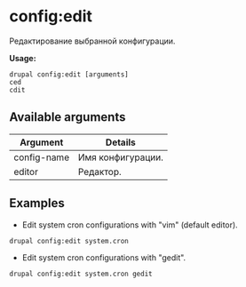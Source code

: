# config:edit
Редактирование выбранной конфигурации.

**Usage:**
```
drupal config:edit [arguments]
ced
cdit
```

## Available arguments
Argument | Details
---------|-------------
config-name | Имя конфигурации.
editor | Редактор.

## Examples
* Edit system cron configurations with "vim" (default editor).
```
drupal config:edit system.cron
```
* Edit system cron configurations with "gedit".
```
drupal config:edit system.cron gedit
```
